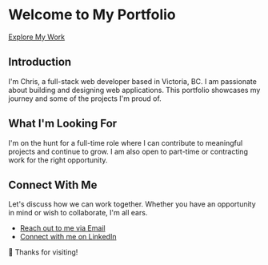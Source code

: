 # Welcome to My Portfolio

[Explore My Work](https://chrisnotthere.github.io/portfolio/)

## Introduction

I'm Chris, a full-stack web developer based in Victoria, BC. I am passionate about building and designing web applications. This portfolio showcases my journey and some of the projects I'm proud of.

## What I'm Looking For

I'm on the hunt for a full-time role where I can contribute to meaningful projects and continue to grow. I am also open to part-time or contracting work for the right opportunity.

## Connect With Me

Let's discuss how we can work together. Whether you have an opportunity in mind or wish to collaborate, I'm all ears.

- [Reach out to me via Email](mailto:mr.chrisnash@gmail.com)
- [Connect with me on LinkedIn](https://www.linkedin.com/in/chris-n-60a7361b7/)

:wave: Thanks for visiting!
